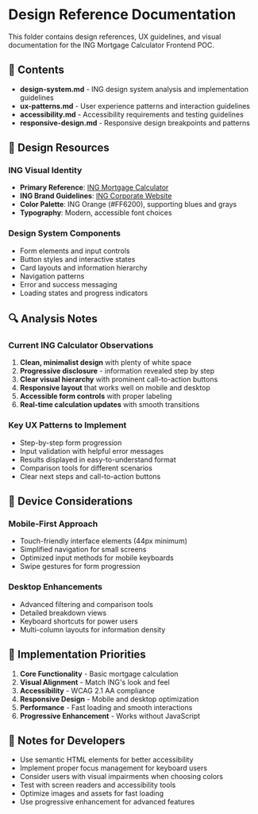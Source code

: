 # Design Reference Documentation

This folder contains design references, UX guidelines, and visual documentation for the ING Mortgage Calculator Frontend POC.

## 📁 Contents

- **design-system.md** - ING design system analysis and implementation guidelines
- **ux-patterns.md** - User experience patterns and interaction guidelines
- **accessibility.md** - Accessibility requirements and testing guidelines
- **responsive-design.md** - Responsive design breakpoints and patterns

## 🎨 Design Resources

### ING Visual Identity

- **Primary Reference**: [ING Mortgage Calculator](https://www.ing.nl/en/personal/mortgage/mortgage-calculator)
- **ING Brand Guidelines**: [ING Corporate Website](https://www.ing.com/)
- **Color Palette**: ING Orange (#FF6200), supporting blues and grays
- **Typography**: Modern, accessible font choices

### Design System Components

- Form elements and input controls
- Button styles and interactive states
- Card layouts and information hierarchy
- Navigation patterns
- Error and success messaging
- Loading states and progress indicators

## 🔍 Analysis Notes

### Current ING Calculator Observations

1. **Clean, minimalist design** with plenty of white space
2. **Progressive disclosure** - information revealed step by step
3. **Clear visual hierarchy** with prominent call-to-action buttons
4. **Responsive layout** that works well on mobile and desktop
5. **Accessible form controls** with proper labeling
6. **Real-time calculation updates** with smooth transitions

### Key UX Patterns to Implement

- Step-by-step form progression
- Input validation with helpful error messages
- Results displayed in easy-to-understand format
- Comparison tools for different scenarios
- Clear next steps and call-to-action buttons

## 📱 Device Considerations

### Mobile-First Approach

- Touch-friendly interface elements (44px minimum)
- Simplified navigation for small screens
- Optimized input methods for mobile keyboards
- Swipe gestures for form progression

### Desktop Enhancements

- Advanced filtering and comparison tools
- Detailed breakdown views
- Keyboard shortcuts for power users
- Multi-column layouts for information density

## 🎯 Implementation Priorities

1. **Core Functionality** - Basic mortgage calculation
2. **Visual Alignment** - Match ING's look and feel
3. **Accessibility** - WCAG 2.1 AA compliance
4. **Responsive Design** - Mobile and desktop optimization
5. **Performance** - Fast loading and smooth interactions
6. **Progressive Enhancement** - Works without JavaScript

## 📝 Notes for Developers

- Use semantic HTML elements for better accessibility
- Implement proper focus management for keyboard users
- Consider users with visual impairments when choosing colors
- Test with screen readers and accessibility tools
- Optimize images and assets for fast loading
- Use progressive enhancement for advanced features
